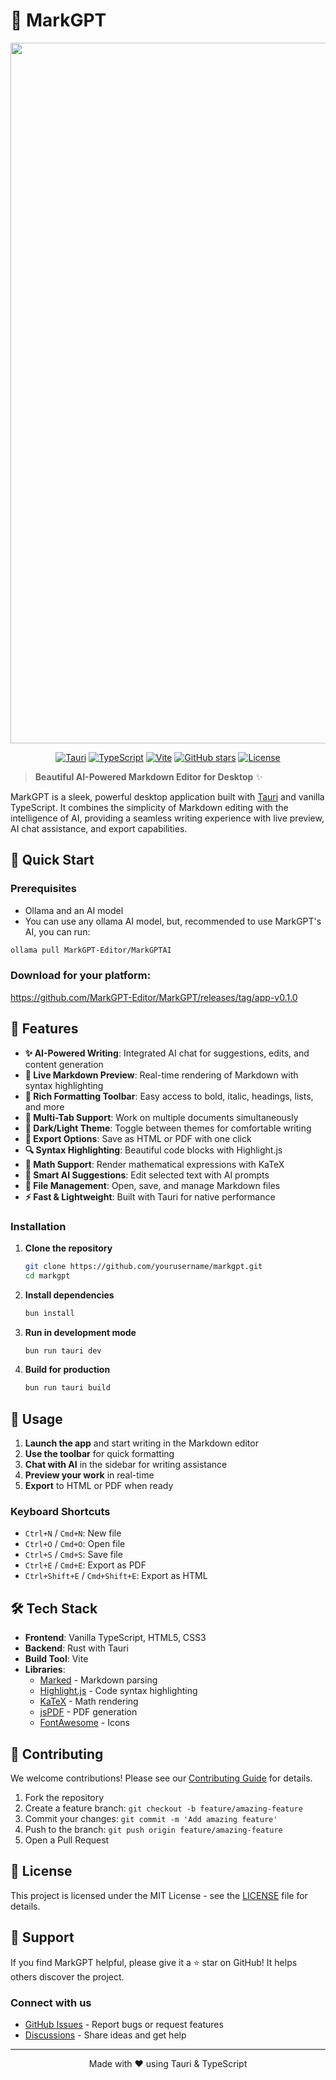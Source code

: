 # 🚀 MarkGPT

<center>


<img width="1822" height="1121" alt="image" src="https://github.com/user-attachments/assets/cae6837a-b10f-4ba5-b946-01f27cabd610" />


[![Tauri](https://img.shields.io/badge/Tauri-2.0.0-24C8DB?style=for-the-badge&logo=tauri)](https://tauri.app/)
[![TypeScript](https://img.shields.io/badge/TypeScript-5.6.2-3178C6?style=for-the-badge&logo=typescript)](https://www.typescriptlang.org/)
[![Vite](https://img.shields.io/badge/Vite-6.0.3-646CFF?style=for-the-badge&logo=vite)](https://vitejs.dev/)
[![GitHub stars](https://img.shields.io/github/stars/MarkGPT-Editor/markgpt?style=for-the-badge&color=yellow)](https://github.com/yourusername/markgpt/stargazers)
[![License](https://img.shields.io/badge/License-MIT-green?style=for-the-badge)](LICENSE)

</center>

> **Beautiful AI-Powered Markdown Editor for Desktop** ✨

MarkGPT is a sleek, powerful desktop application built with [Tauri](https://tauri.app/) and vanilla TypeScript. It combines the simplicity of Markdown editing with the intelligence of AI, providing a seamless writing experience with live preview, AI chat assistance, and export capabilities.

## 🚀 Quick Start

### Prerequisites
- Ollama and an AI model
- You can use any ollama AI model, but, recommended to use MarkGPT's AI, you can run:
```sh
ollama pull MarkGPT-Editor/MarkGPTAI
```

### Download for your platform:

https://github.com/MarkGPT-Editor/MarkGPT/releases/tag/app-v0.1.0


## 🌟 Features

- **✨ AI-Powered Writing**: Integrated AI chat for suggestions, edits, and content generation
- **📝 Live Markdown Preview**: Real-time rendering of Markdown with syntax highlighting
- **🎨 Rich Formatting Toolbar**: Easy access to bold, italic, headings, lists, and more
- **📑 Multi-Tab Support**: Work on multiple documents simultaneously
- **🌙 Dark/Light Theme**: Toggle between themes for comfortable writing
- **📄 Export Options**: Save as HTML or PDF with one click
- **🔍 Syntax Highlighting**: Beautiful code blocks with Highlight.js
- **📐 Math Support**: Render mathematical expressions with KaTeX
- **🎯 Smart AI Suggestions**: Edit selected text with AI prompts
- **💾 File Management**: Open, save, and manage Markdown files
- **⚡ Fast & Lightweight**: Built with Tauri for native performance

### Installation

1. **Clone the repository**
   ```bash
   git clone https://github.com/yourusername/markgpt.git
   cd markgpt
   ```

2. **Install dependencies**
   ```bash
   bun install
   ```

3. **Run in development mode**
   ```bash
   bun run tauri dev
   ```

4. **Build for production**
   ```bash
   bun run tauri build
   ```

## 📖 Usage

1. **Launch the app** and start writing in the Markdown editor
2. **Use the toolbar** for quick formatting
3. **Chat with AI** in the sidebar for writing assistance
4. **Preview your work** in real-time
5. **Export** to HTML or PDF when ready

### Keyboard Shortcuts

- `Ctrl+N` / `Cmd+N`: New file
- `Ctrl+O` / `Cmd+O`: Open file
- `Ctrl+S` / `Cmd+S`: Save file
- `Ctrl+E` / `Cmd+E`: Export as PDF
- `Ctrl+Shift+E` / `Cmd+Shift+E`: Export as HTML

## 🛠️ Tech Stack

- **Frontend**: Vanilla TypeScript, HTML5, CSS3
- **Backend**: Rust with Tauri
- **Build Tool**: Vite
- **Libraries**:
  - [Marked](https://marked.js.org/) - Markdown parsing
  - [Highlight.js](https://highlightjs.org/) - Code syntax highlighting
  - [KaTeX](https://katex.org/) - Math rendering
  - [jsPDF](https://parallax.github.io/jsPDF/) - PDF generation
  - [FontAwesome](https://fontawesome.com/) - Icons

## 🤝 Contributing

We welcome contributions! Please see our [Contributing Guide](CONTRIBUTING.md) for details.

1. Fork the repository
2. Create a feature branch: `git checkout -b feature/amazing-feature`
3. Commit your changes: `git commit -m 'Add amazing feature'`
4. Push to the branch: `git push origin feature/amazing-feature`
5. Open a Pull Request

## 📄 License

This project is licensed under the MIT License - see the [LICENSE](LICENSE) file for details.

## 🙏 Support

If you find MarkGPT helpful, please give it a ⭐️ star on GitHub! It helps others discover the project.

### Connect with us

- [GitHub Issues](https://github.com/yourusername/markgpt/issues) - Report bugs or request features
- [Discussions](https://github.com/yourusername/markgpt/discussions) - Share ideas and get help

---

<p align="center">
  Made with ❤️ using Tauri & TypeScript
</p>
